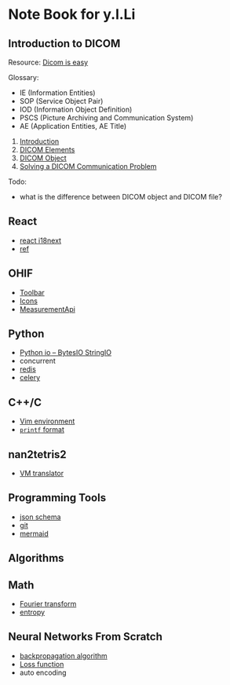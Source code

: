 Note Book for y.l.Li
======================

Introduction to DICOM
--------------------

Resource: [Dicom is easy](http://dicomiseasy.blogspot.com/2011/10/introduction-to-dicom-chapter-1.html)

Glossary:
* IE (Information Entities)
* SOP (Service Object Pair)
* IOD (Information Object Definition)
* PSCS (Picture Archiving and Communication System)
* AE (Application Entities, AE Title)

1. [Introduction](Introduction.md)
2. [DICOM Elements](DICOM-Elements.md)
3. [DICOM Object](DICOM-Object.md)
4. [Solving a DICOM Communication Problem](Solving-a-DICOM-Communication-Problem.md)


Todo:

  * what is the difference between DICOM object and DICOM file?

React
-----

* [react i18next](react-i18next.md)
* [ref](ref.md)


OHIF
----

* [Toolbar](Toolbar.md)
* [Icons](Icons.md)
* [MeasurementApi](MeasurementApi.md)


Python
------

* [Python io – BytesIO StringIO](Python-io-–-BytesIO-StringIO.md)
* concurrent
* [redis](redis.md)
* [celery](celery.md)

C++/C
-----
* [Vim environment](vim-environment.md)
* [`printf` format](-printf--format.md)

nan2tetris2
------------

* [VM translator](VM-translator.md)

Programming Tools
-----------------
* [json schema](json-schema.md)
* [git](git.md)
* [mermaid](mermaid.md)

Algorithms
----------

Math
----
* [Fourier transform](Fourier-transform.md)
* [entropy](entropy.md)

Neural Networks From Scratch
----------------------------
* [backpropagation algorithm](backpropagation-algorithm.md)
* [Loss function](loss-function.md)
* auto encoding
